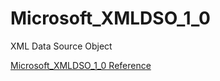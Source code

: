 # Microsoft_XMLDSO_1_0

XML Data Source Object

[Microsoft_XMLDSO_1_0 Reference](https://ruby-doc.org/stdlib-2.5.0/libdoc/win32ole/rdoc/Microsoft_XMLDSO_1_0.html)

